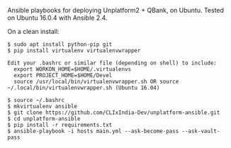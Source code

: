 Ansible playbooks for deploying Unplatform2 + QBank, on Ubuntu.
Tested on Ubuntu 16.0.4 with Ansible 2.4.

On a clean install:

```
$ sudo apt install python-pip git 
$ pip install virtualenv virtualenvwrapper

Edit your .bashrc or similar file (depending on shell) to include:
  export WORKON_HOME=$HOME/.virtualenvs
  export PROJECT_HOME=$HOME/Devel
  source /usr/local/bin/virtualenvwrapper.sh OR source ~/.local/bin/virtualenvwrapper.sh (Ubuntu 16.04)

$ source ~/.bashrc
$ mkvirtualenv ansible
$ git clone https://github.com/CLIxIndia-Dev/unplatform-ansible.git
$ cd unplatform-ansible
$ pip install -r requirements.txt
$ ansible-playbook -i hosts main.yml --ask-become-pass --ask-vault-pass
```
